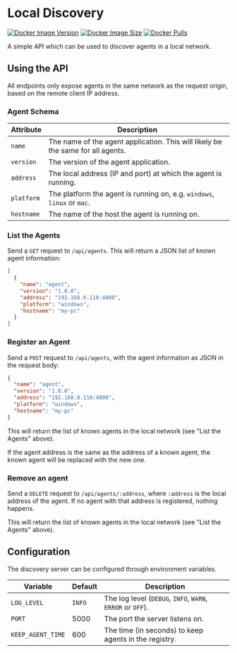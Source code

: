 # Local Discovery

[![Docker Image Version](https://img.shields.io/docker/v/lucascorpion/local-discovery?sort=semver)](https://hub.docker.com/r/lucascorpion/local-discovery)
[![Docker Image Size](https://img.shields.io/docker/image-size/lucascorpion/local-discovery?sort=semver)](https://hub.docker.com/r/lucascorpion/local-discovery)
[![Docker Pulls](https://img.shields.io/docker/pulls/lucascorpion/local-discovery)](https://hub.docker.com/r/lucascorpion/local-discovery)

A simple API which can be used to discover agents in a local network.

## Using the API

All endpoints only expose agents in the same network as the request origin, based on the remote client IP address.

### Agent Schema

| Attribute  | Description |
|------------|-------------|
| `name`     | The name of the agent application. This will likely be the same for all agents.
| `version`  | The version of the agent application.
| `address`  | The local address (IP and port) at which the agent is running.
| `platform` | The platform the agent is running on, e.g. `windows`, `linux` or `mac`.
| `hostname` | The name of the host the agent is running on.

### List the Agents

Send a `GET` request to `/api/agents`. This will return a JSON list of known agent information:

```json
[
  {
    "name": "agent",
    "version": "1.0.0",
    "address": "192.168.0.110:4000",
    "platform": "windows",
    "hostname": "my-pc"
  }
]
```

### Register an Agent

Send a `POST` request to `/api/agents`, with the agent information as JSON in the request body:

```json
{
  "name": "agent",
  "version": "1.0.0",
  "address": "192.168.0.110:4000",
  "platform": "windows",
  "hostname": "my-pc"
}
```

This will return the list of known agents in the local network (see "List the Agents" above).

If the agent address is the same as the address of a known agent, the known agent will be replaced with the new one.

### Remove an agent

Send a `DELETE` request to `/api/agents/:address`, where `:address` is the local address of the agent. If no agent with that address is registered, nothing happens. 

This will return the list of known agents in the local network (see "List the Agents" above).

## Configuration

The discovery server can be configured through environment variables.

| Variable          | Default | Description |
|-------------------|---------|-------------|
| `LOG_LEVEL`       | `INFO`  | The log level (`DEBUG`, `INFO`, `WARN`, `ERROR` or `OFF`).
| `PORT`            | 5000    | The port the server listens on.
| `KEEP_AGENT_TIME` | 600     | The time (in seconds) to keep agents in the registry. 
